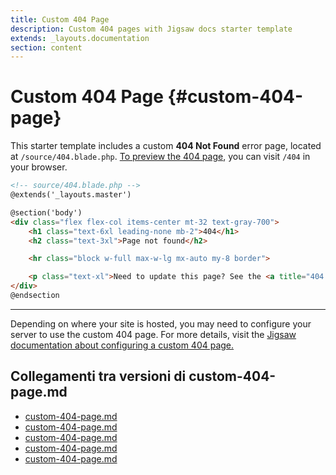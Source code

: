 ```yaml
---
title: Custom 404 Page
description: Custom 404 pages with Jigsaw docs starter template
extends: _layouts.documentation
section: content
---
```


# Custom 404 Page {#custom-404-page}

This starter template includes a custom __404 Not Found__ error page, located at `/source/404.blade.php`. [To preview the 404 page](/404), you can visit `/404` in your browser.

```html
<!-- source/404.blade.php -->
@extends('_layouts.master')

@section('body')
<div class="flex flex-col items-center mt-32 text-gray-700">
    <h1 class="text-6xl leading-none mb-2">404</h1>
    <h2 class="text-3xl">Page not found</h2>

    <hr class="block w-full max-w-lg mx-auto my-8 border">

    <p class="text-xl">Need to update this page? See the <a title="404 Page Documentation" href="/docs/404"> documentation here</a>.</p>
</div>
@endsection
```

---

Depending on where your site is hosted, you may need to configure your server to use the custom 404 page. For more details, visit the [Jigsaw documentation about configuring a custom 404 page.](https://jigsaw.tighten.co/docs/custom-404-page/)

## Collegamenti tra versioni di custom-404-page.md
* [custom-404-page.md](laravel/Modules/Gdpr/docs/custom-404-page.md)
* [custom-404-page.md](laravel/Modules/Xot/docs/custom-404-page.md)
* [custom-404-page.md](laravel/Modules/UI/docs/custom-404-page.md)
* [custom-404-page.md](laravel/Modules/Tenant/docs/it/custom-404-page.md)
* [custom-404-page.md](laravel/Modules/Cms/docs/custom-404-page.md)


